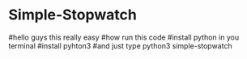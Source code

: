 # Simple-Stopwatch
#hello guys this really easy 
#how run this code 
#install python in you terminal 
#install pyhton3 
#and just type python3 simple-stopwatch
